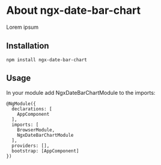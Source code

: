 # About ngx-date-bar-chart
Lorem ipsum

## Installation
```
npm install ngx-date-bar-chart
```

## Usage
In your module add NgxDateBarChartModule to the imports:
```
@NgModule({
  declarations: [
    AppComponent
  ],
  imports: [
    BrowserModule,
    NgxDateBarChartModule
  ],
  providers: [],
  bootstrap: [AppComponent]
})
```
